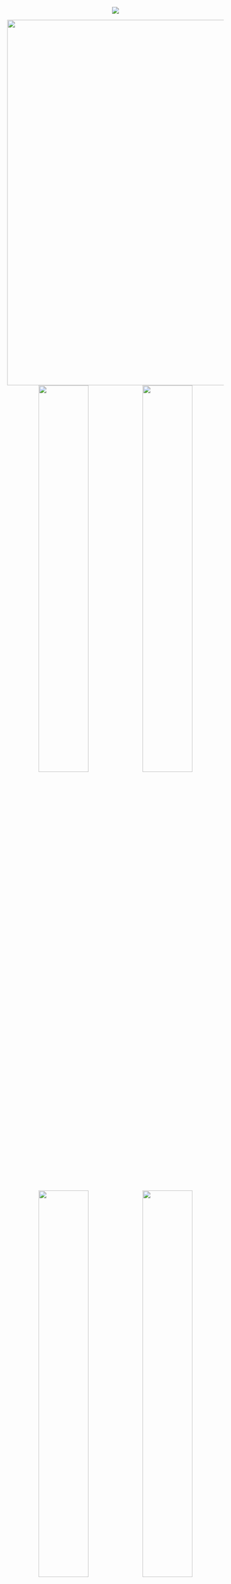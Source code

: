 <p align="center"><img src="https://user-badge.committers.top/philippines_public/xiv3r.svg"/></p>

<div align="center"><img src="http://github-profile-summary-cards.vercel.app/api/cards/profile-details?username=xiv3r&theme=prussian" width="850"/></div>

<div align="center"><img src="http://github-profile-summary-cards.vercel.app/api/cards/repos-per-language?username=xiv3r&theme=prussian" width="48%" height="auto" style="display: inline;"/><img src="http://github-profile-summary-cards.vercel.app/api/cards/most-commit-language?username=xiv3r&theme=prussian" width="48%" height="auto" style="display: inline;"/></div>

<div align="center"><img src="http://github-profile-summary-cards.vercel.app/api/cards/stats?username=xiv3r&theme=prussian" width="48%" height="auto" style="display: inline;"/><img src="http://github-profile-summary-cards.vercel.app/api/cards/productive-time?username=xiv3r&theme=prussian&utcOffset=+6.5" width="48%" height="auto" style="display: inline;"/></div>

<p align="center"><img src="https://github-readme-activity-graph.vercel.app/graph?username=xiv3r&bg_color=1E3A4C&color=00FFFF&line=FF0000&point=FFA07A&area=true&hide_border=false" width="96%" height="auto"><img src="https://github-readme-stats.vercel.app/api?username=xiv3r&show_icons=true&theme=radical&show=reviews,discussions_started,discussions_answered,prs_merged,prs_merged_percentage" alt="xiv3r"/> <img height="320" src="https://github-readme-stats.vercel.app/api/top-langs/?username=xiv3r&theme=radical&layout=pie"/></p>
